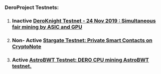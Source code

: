 ### DeroProject Testnets:  
1. ### Inactive [DeroKnight Testnet - 24 Nov 2019 : Simultaneous fair mining by ASIC and GPU](https://github.com/deroproject/documentation/blob/master/testnet/DeroKnight.md) 
1. ### Non- Active [Stargate Testnet: Private Smart Contacts on CryptoNote](https://github.com/deroproject/documentation/blob/master/testnet/stargate.md)
1. ### Active [AstroBWT Testnet:  DERO CPU mining AstroBWT testnet. ](https://github.com/deroproject/documentation/blob/master/testnet/AstroBWT.md)
